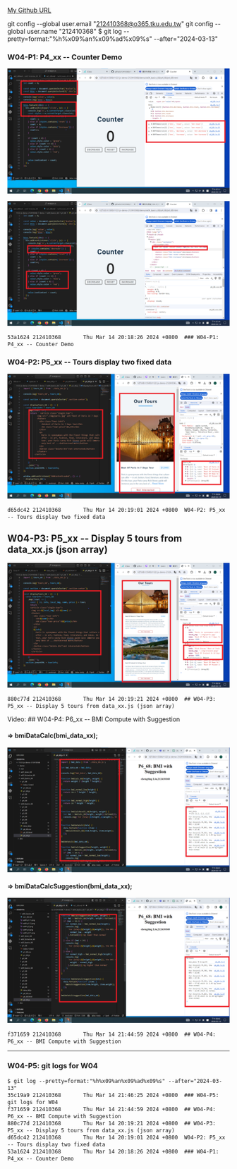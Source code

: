 [My Github URL](https://github.com/github212410368/1122-js-demo-212410368.git)

git config --global user.email "212410368@o365.tku.edu.tw"
git config --global user.name "212410368"
$ git log --pretty=format:"%h%x09%an%x09%ad%x09%s" --after="2024-03-13"

### W04-P1: P4_xx -- Counter Demo

![](w04-p1-1.png)

![](w04-p1-2.png)

```
53a1624 212410368       Thu Mar 14 20:18:26 2024 +0800  ### W04-P1: P4_xx -- Counter Demo
```

### W04-P2: P5_xx -- Tours display two fixed data

![](w04-p2.png)

```
d65dc42 212410368       Thu Mar 14 20:19:01 2024 +0800  W04-P2: P5_xx -- Tours display two fixed data
```

## W04-P3: P5_xx -- Display 5 tours from data_xx.js (json array)

![](w04-p3.png)

```
880c77d 212410368       Thu Mar 14 20:19:21 2024 +0800  ## W04-P3: P5_xx -- Display 5 tours from data_xx.js (json array)
```

Video: ## W04-P4: P6_xx -- BMI Compute with Suggestion

#### => bmiDataCalc(bmi_data_xx);

![](w04-p4-1.png)

#### => bmiDataCalcSuggestion(bmi_data_xx);

![](w04-p4-2.png)

```
f371659 212410368       Thu Mar 14 21:44:59 2024 +0800  ## W04-P4: P6_xx -- BMI Compute with Suggestion
```

---

### W04-P5: git logs for W04

```
$ git log --pretty=format:"%h%x09%an%x09%ad%x09%s" --after="2024-03-13"
35c19a9 212410368       Thu Mar 14 21:46:25 2024 +0800  ### W04-P5: git logs for W04
f371659 212410368       Thu Mar 14 21:44:59 2024 +0800  ## W04-P4: P6_xx -- BMI Compute with Suggestion
880c77d 212410368       Thu Mar 14 20:19:21 2024 +0800  ## W04-P3: P5_xx -- Display 5 tours from data_xx.js (json array)
d65dc42 212410368       Thu Mar 14 20:19:01 2024 +0800  W04-P2: P5_xx -- Tours display two fixed data
53a1624 212410368       Thu Mar 14 20:18:26 2024 +0800  ### W04-P1: P4_xx -- Counter Demo

```
